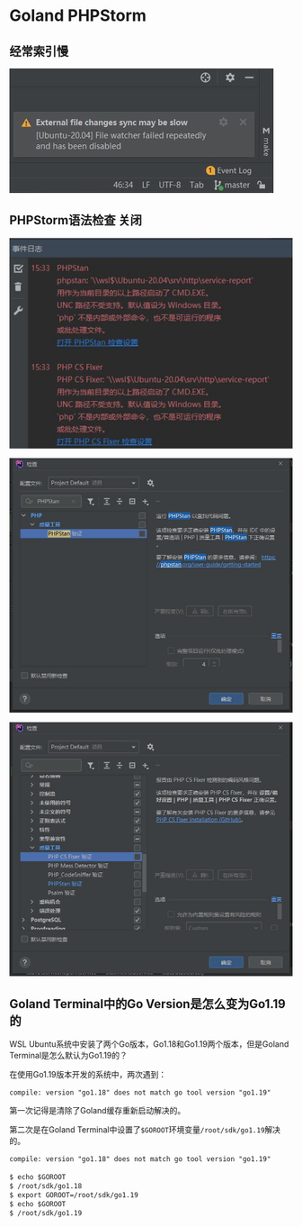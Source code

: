 # Goland PHPStorm

## 经常索引慢

![goland-external-file-changes-sync-may-be-slow.jpg](./img/goland-external-file-changes-sync-may-be-slow.jpg)

## PHPStorm语法检查 关闭

![phpstorm-close-phpstan-1.jpg](./img/phpstorm-close-phpstan-1.jpg)

![phpstorm-close-phpstan-2.jpg](./img/phpstorm-close-phpstan-2.jpg)

![phpstorm-close-phpstan-3.jpg](./img/phpstorm-close-phpstan-3.jpg)

## Goland Terminal中的Go Version是怎么变为Go1.19的

WSL Ubuntu系统中安装了两个Go版本，Go1.18和Go1.19两个版本，但是Goland Terminal是怎么默认为Go1.19的？

在使用Go1.19版本开发的系统中，两次遇到：

```
compile: version "go1.18" does not match go tool version "go1.19"
```

第一次记得是清除了Goland缓存重新启动解决的。

第二次是在Goland Terminal中设置了`$GOROOT`环境变量`/root/sdk/go1.19`解决的。

```
compile: version "go1.18" does not match go tool version "go1.19"

$ echo $GOROOT
$ /root/sdk/go1.18
$ export GOROOT=/root/sdk/go1.19
$ echo $GOROOT
$ /root/sdk/go1.19
```
